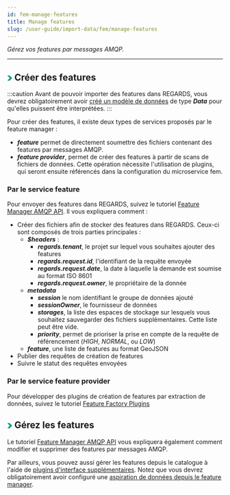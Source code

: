 ```yaml
---
id: fem-manage-features
title: Manage features
slug: /user-guide/import-data/fem/manage-features
---
```


*Gérez vos features par messages AMQP.*

---

## <img src="/images/user-documentation/doc-icons/right-arrow.png" alt="arrow" height="12"/> Créer des features

:::caution
Avant de pouvoir importer des features dans REGARDS, vous devrez obligatoirement avoir [créé un modèle de données](../../data-organization/models) de type ***Data*** pour qu'elles puissent être interprétées.
:::

Pour créer des features, il existe deux types de services proposés par le feature manager :

- ***feature*** permet de directement soumettre des fichiers contenant des features par messages AMQP.
- ***feature provider***, permet de créer des features à partir de scans de fichiers de données. Cette opération nécessite l'utilisation de plugins, qui seront ensuite référencés dans la configuration du microservice fem.

### Par le service feature

Pour envoyer des features dans REGARDS, suivez le tutoriel [Feature Manager AMQP API](../../../development/backend/fem/api/amqp).
Il vous expliquera comment :

- Créer des fichiers afin de stocker des features dans REGARDS. Ceux-ci sont composés de trois parties principales :
  - ***$headers*** :
    - ***regards.tenant***, le projet sur lequel vous souhaites ajouter des features
    - ***regards.request.id***, l'identifiant de la requête envoyée
    - ***regards.request.date***, la date à laquelle la demande est soumise au format ISO 8601
    - ***regards.request.owner***, le propriétaire de la donnée
  - ***metadata***
    - ***session*** le nom identifiant le groupe de données ajouté
    - ***sessionOwner***, le fournisseur de données
    - ***storages***, la liste des espaces de stockage sur lesquels vous souhaitez sauvegarder des fichiers supplémentaires. Cette liste peut être vide.
    - ***priority***, permet de prioriser la prise en compte de la requête de référencement (*HIGH*, _NORMAL_, ou _LOW_)
  - ***feature***, une liste de features au format GeoJSON
- Publier des requêtes de création de features
- Suivre le statut des requêtes envoyées

### Par le service feature provider

Pour développer des plugins de création de features par extraction de données, suivez le tutoriel [Feature Factory Plugins](../../../development/backend/fem/plugins/feature-factory)

## <img src="/images/user-documentation/doc-icons/right-arrow.png" alt="arrow" height="12"/> Gérez les features

Le tutoriel [Feature Manager AMQP API](../../../development/backend/fem/api/amqp) vous expliquera également comment modifier et supprimer des features par messages AMQP.

Par ailleurs, vous pouvez aussi gérer les features depuis le catalogue à l'aide de [plugins d'interface supplémentaires](../../data-services/ui-services). Notez que vous devrez obligatoirement avoir configuré une [aspiration de données depuis le feature manager](../../crawler/configure-datasources/fem).
